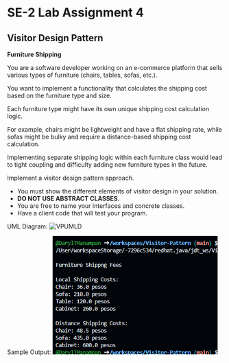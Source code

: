 # SE-2 Lab Assignment 4 
## Visitor Design Pattern

**Furniture Shipping**

You are a software developer working on an e-commerce platform that sells various types of furniture (chairs, tables, sofas, etc.). 

You want to implement a functionality that calculates the shipping cost based on the furniture type and size.

Each furniture type might have its own unique shipping cost calculation logic. 

For example, chairs might be lightweight and have a flat shipping rate, while sofas might be bulky and require a distance-based shipping cost calculation.

Implementing separate shipping logic within each furniture class would lead to tight coupling and difficulty adding new furniture types in the future.

Implement a visitor design pattern approach. 

- You must show the different elements of visitor design in your solution.
- **DO NOT USE ABSTRACT CLASSES.** 
- You are free to name your interfaces and concrete classes. 
- Have a client code that will test your program.

UML Diagram:
![VPUMLD]()

Sample Output:
![VPOP](https://github.com/DarylTManampan/Visitor-Pattern/blob/main/VPOP.png)
